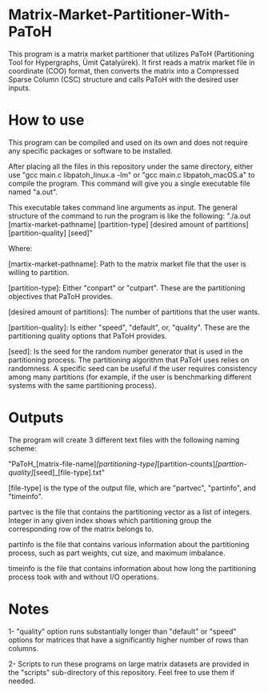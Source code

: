 # Matrix-Market-Partitioner-With-PaToH

This program is a matrix market partitioner that utilizes PaToH (Partitioning Tool for Hypergraphs, Ümit Çatalyürek). 
It first reads a matrix market file in coordinate (COO) format, then converts the matrix into a Compressed Sparse Column 
(CSC) structure and calls PaToH with the desired user inputs.

# How to use

This program can be compiled and used on its own and does not require any specific packages or software to be installed. 

After placing all the files in this repository under the same directory, either use "gcc main.c libpatoh_linux.a -lm" or 
"gcc main.c libpatoh_macOS.a" to compile the program. This command will give you a single executable file named "a.out".

This executable takes command line arguments as input. The general structure of the command to run the program is like the 
following: "./a.out [martix-market-pathname] [partition-type] [desired amount of partitions] [partition-quality] [seed]"

Where:

[martix-market-pathname]: Path to the matrix market file that the user is willing to partition.

[partition-type]: Either "conpart" or "cutpart". These are the partitioning objectives that PaToH provides.

[desired amount of partitions]: The number of partitions that the user wants.

[partition-quality]: Is either "speed", "default", or, "quality". These are the partitioning quality options that PaToH provides. 

[seed]: Is the seed for the random number generator that is used in the partitioning process. The partitioning algorithm that PaToH 
uses relies on randomness. A specific seed can be useful if the user requires consistency among many partitions (for example, if the 
user is benchmarking different systems with the same partitioning process). 

# Outputs

The program will create 3 different text files with the following naming scheme:

"PaToH_[matrix-file-name]_[partitioning-type]_[partition-counts]_[parttion-quality]_[seed]_[file-type].txt"

[file-type] is the type of the output file, which are "partvec", "partinfo", and "timeinfo".

partvec is the file that contains the partitioning vector as a list of integers. Integer in any given index shows which partitioning
group the corresponding row of the matrix belongs to.

partinfo is the file that contains various information about the partitioning process, such as part weights, cut size, and maximum imbalance.

timeinfo is the file that contains information about how long the partitioning process took with and without I/O operations.

# Notes

1- "quality" option runs substantially longer than "default" or "speed" options for matrices that have a significantly higher number of rows than columns.

2- Scripts to run these programs on large matrix datasets are provided in the "scripts" sub-directory of this repository. Feel free to use them if needed.



